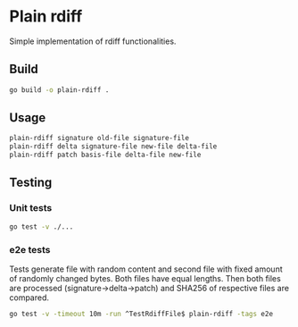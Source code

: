 # Plain rdiff

Simple implementation of rdiff functionalities.

## Build

```bash
go build -o plain-rdiff .
```

## Usage

```bash
plain-rdiff signature old-file signature-file
plain-rdiff delta signature-file new-file delta-file
plain-rdiff patch basis-file delta-file new-file
```


## Testing

### Unit tests
```bash
go test -v ./...
```

### e2e tests
Tests generate file with random content and second file with fixed amount of randomly changed bytes. Both files have equal lengths. Then both files are processed (signature->delta->patch) and SHA256 of respective files are compared.
```bash
go test -v -timeout 10m -run ^TestRdiffFile$ plain-rdiff -tags e2e
```

